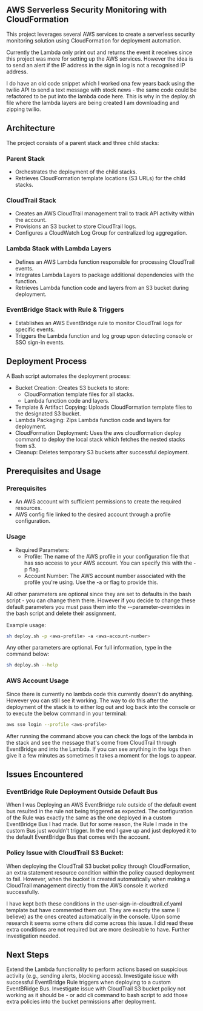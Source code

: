 ## AWS Serverless Security Monitoring with CloudFormation

This project leverages several AWS services to create a serverless security monitoring solution using CloudFormation for deployment automation.

Currently the Lambda only print out and returns the event it receives since this project was more for setting up the AWS services. However the idea is to send an alert if the IP address in the sign in log is not a recognised IP address.

I do have an old code snippet which I worked ona few years back using the twilio API to send a text message with stock news - the same code could be refactored to be put into the lambda code here. This is why in the deploy.sh file where the lambda layers are being created I am downloading and zipping twilio.

## Architecture

The project consists of a parent stack and three child stacks:

### Parent Stack

- Orchestrates the deployment of the child stacks.
- Retrieves CloudFormation template locations (S3 URLs) for the child stacks.

### CloudTrail Stack

- Creates an AWS CloudTrail management trail to track API activity within the account.
- Provisions an S3 bucket to store CloudTrail logs.
- Configures a CloudWatch Log Group for centralized log aggregation.

### Lambda Stack with Lambda Layers

- Defines an AWS Lambda function responsible for processing CloudTrail events.
- Integrates Lambda Layers to package additional dependencies with the function.
- Retrieves Lambda function code and layers from an S3 bucket during deployment.

### EventBridge Stack with Rule & Triggers

- Establishes an AWS EventBridge rule to monitor CloudTrail logs for specific events.
- Triggers the Lambda function and log group upon detecting console or SSO sign-in events.

## Deployment Process
A Bash script automates the deployment process:

- Bucket Creation: Creates S3 buckets to store:
    - CloudFormation template files for all stacks.
    - Lambda function code and layers.
- Template & Artifact Copying: Uploads CloudFormation template files to the designated S3 bucket.
- Lambda Packaging: Zips Lambda function code and layers for deployment.
- CloudFormation Deployment: Uses the aws cloudformation deploy command to deploy the local stack which fetches the nested stacks from s3.
- Cleanup: Deletes temporary S3 buckets after successful deployment.

## Prerequisites and Usage

### Prerequisites 

- An AWS account with sufficient permissions to create the required resources.
- AWS config file linked to the desired account through a profile configuration.

### Usage

- Required Parameters:
    - Profile: The name of the AWS profile in your configuration file that has sso access to your AWS account. You can specify this with the -p flag.
    - Account Number: The AWS account number associated with the profile you're using. Use the -a or flag to provide this. 

All other parameters are optional since they are set to defaults in the bash script - you can change them there. However if you decide to change these default parameters you must pass them into the --parameter-overrides in the bash script and delete their assignment.

Example usage:

```bash
sh deploy.sh -p <aws-profile> -a <aws-account-number>
```

Any other parameters are optional. For full information, type in the command below:

```bash
sh deploy.sh --help
```

### AWS Account Usage

Since there is currently no lambda code this currently doesn't do anything. However you can still see it working. The way to do this after the deployment of the stack is to either log out and log back into the console or to execute the below command in your terminal:

```bash
aws sso login --profile <aws-profile>
```

After running the command above you can check the logs of the lambda in the stack and see the message that's come from CloudTrail through EventBridge and into the Lambda. If you can see anything in the logs then give it a few minutes as sometimes it takes a moment for the logs to appear.

## Issues Encountered

### EventBridge Rule Deployment Outside Default Bus

When I was Deploying an AWS EventBridge rule outside of the default event bus resulted in the rule not being triggered as expected. The configuration of the Rule was exactly the same as the one deployed in a custom EventBridge Bus I had made. But for some reason, the Rule I made in the custom Bus just wouldn't trigger. In the end I gave up and just deployed it to the default EventBridge Bus that comes with the account.

### Policy Issue with CloudTrail S3 Bucket:

When deploying the CloudTrail S3 bucket policy through CloudFormation, an extra statement resource condition within the policy caused deployment to fail. However, when the bucket is created automatically when making a CloudTrail management directly from the AWS console it worked successfully.

I have kept both these conditions in the user-sign-in-cloudtrail.cf.yaml template but have commented them out. They are exactly the same (I believe) as the ones created automatically in the console. Upon some research it seems some others did come across this issue. I did read these extra conditions are not required but are more desireable to have. Further investigation needed.


## Next Steps
Extend the Lambda functionality to perform actions based on suspicious activity (e.g., sending alerts, blocking access).
Investigate issue with successful EventBridge Rule triggers when deploying to a custom EventBRidge Bus.
Investigate issue with CloudTrail S3 bucket policy not working as it should be - or add cli command to bash script to add those extra policies into the bucket permissions after deployment.

